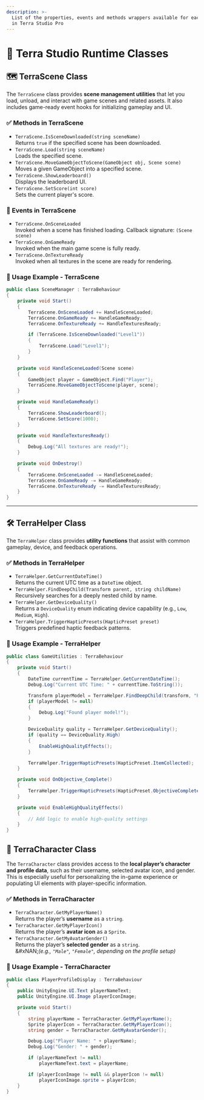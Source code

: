 ```yaml
---
description: >-
  List of the properties, events and methods wrappers available for each class
  in Terra Studio Pro
---
```


# 📘 Terra Studio Runtime Classes

## 🗺️ TerraScene Class

The `TerraScene` class provides **scene management utilities** that let you load, unload, and interact with game scenes and related assets. It also includes game-ready event hooks for initializing gameplay and UI.

### **✅ Methods in TerraScene**

* `TerraScene.IsSceneDownloaded(string sceneName)`\
  Returns `true` if the specified scene has been downloaded.
* `TerraScene.Load(string sceneName)`\
  Loads the specified scene.
* `TerraScene.MoveGameObjectToScene(GameObject obj, Scene scene)`\
  Moves a given GameObject into a specified scene.
* `TerraScene.ShowLeaderboard()`\
  Displays the leaderboard UI.
* `TerraScene.SetScore(int score)`\
  Sets the current player's score.

### **📡 Events in TerraScene**

* `TerraScene.OnSceneLoaded`\
  Invoked when a scene has finished loading. Callback signature: `(Scene scene)`
* `TerraScene.OnGameReady`\
  Invoked when the main game scene is fully ready.
* `TerraScene.OnTextureReady`\
  Invoked when all textures in the scene are ready for rendering.

### **🧪 Usage Example - TerraScene**

```csharp
public class SceneManager : TerraBehaviour
{
    private void Start()
    {
        TerraScene.OnSceneLoaded += HandleSceneLoaded;
        TerraScene.OnGameReady += HandleGameReady;
        TerraScene.OnTextureReady += HandleTexturesReady;

        if (TerraScene.IsSceneDownloaded("Level1"))
        {
            TerraScene.Load("Level1");
        }
    }

    private void HandleSceneLoaded(Scene scene)
    {
        GameObject player = GameObject.Find("Player");
        TerraScene.MoveGameObjectToScene(player, scene);
    }

    private void HandleGameReady()
    {
        TerraScene.ShowLeaderboard();
        TerraScene.SetScore(1000);
    }

    private void HandleTexturesReady()
    {
        Debug.Log("All textures are ready!");
    }

    private void OnDestroy()
    {
        TerraScene.OnSceneLoaded -= HandleSceneLoaded;
        TerraScene.OnGameReady -= HandleGameReady;
        TerraScene.OnTextureReady -= HandleTexturesReady;
    }
}
```

***

## 🛠️ TerraHelper Class

The `TerraHelper` class provides **utility functions** that assist with common gameplay, device, and feedback operations.

### **✅  Methods in TerraHelper**

* `TerraHelper.GetCurrentDateTime()`\
  Returns the current UTC time as a `DateTime` object.
* `TerraHelper.FindDeepChild(Transform parent, string childName)`\
  Recursively searches for a deeply nested child by name.
* `TerraHelper.GetDeviceQuality()`\
  Returns a `DeviceQuality` enum indicating device capability (e.g., `Low`, `Medium`, `High`).
* `TerraHelper.TriggerHapticPresets(HapticPreset preset)`\
  Triggers predefined haptic feedback patterns.

### **🧪 Usage Example - TerraHelper**

```csharp
public class GameUtilities : TerraBehaviour
{
    private void Start()
    {
        DateTime currentTime = TerraHelper.GetCurrentDateTime();
        Debug.Log("Current UTC Time: " + currentTime.ToString());

        Transform playerModel = TerraHelper.FindDeepChild(transform, "PlayerModel");
        if (playerModel != null)
        {
            Debug.Log("Found player model!");
        }

        DeviceQuality quality = TerraHelper.GetDeviceQuality();
        if (quality == DeviceQuality.High)
        {
            EnableHighQualityEffects();
        }

        TerraHelper.TriggerHapticPresets(HapticPreset.ItemCollected);
    }

    private void OnObjective_Complete()
    {
        TerraHelper.TriggerHapticPresets(HapticPreset.ObjectiveComplete);
    }

    private void EnableHighQualityEffects()
    {
        // Add logic to enable high-quality settings
    }
}
```



## 🧍 TerraCharacter Class

The `TerraCharacter` class provides access to the **local player’s character and profile data**, such as their username, selected avatar icon, and gender. This is especially useful for personalizing the in-game experience or populating UI elements with player-specific information.

### **✅ Methods in TerraCharacter**

* `TerraCharacter.GetMyPlayerName()`\
  Returns the player’s **username** as a `string`.
* `TerraCharacter.GetMyPlayerIcon()`\
  Returns the player’s **avatar icon** as a `Sprite`.
* `TerraCharacter.GetMyAvatarGender()`\
  Returns the player’s **selected gender** as a `string`.\
  &#xNAN;_(e.g., `"Male"`, `"Female"`, depending on the profile setup)_

### **🧪 Usage Example - TerraCharacter**

```csharp
public class PlayerProfileDisplay : TerraBehaviour
{
    public UnityEngine.UI.Text playerNameText;
    public UnityEngine.UI.Image playerIconImage;

    private void Start()
    {
        string playerName = TerraCharacter.GetMyPlayerName();
        Sprite playerIcon = TerraCharacter.GetMyPlayerIcon();
        string gender = TerraCharacter.GetMyAvatarGender();

        Debug.Log("Player Name: " + playerName);
        Debug.Log("Gender: " + gender);

        if (playerNameText != null)
            playerNameText.text = playerName;

        if (playerIconImage != null && playerIcon != null)
            playerIconImage.sprite = playerIcon;
    }
}
```





